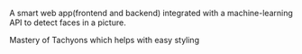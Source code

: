 A smart web app(frontend and backend) integrated with a machine-learning API to detect faces in a picture.

Mastery of Tachyons which helps with easy styling
